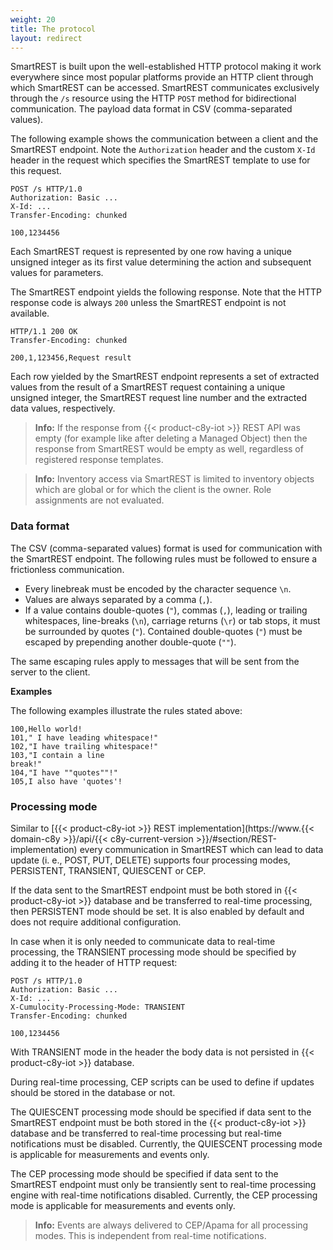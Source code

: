 ```yaml
---
weight: 20
title: The protocol
layout: redirect
---
```


SmartREST is built upon the well-established HTTP protocol making it work everywhere since most popular platforms provide an HTTP client through which SmartREST can be accessed. SmartREST communicates exclusively through the `/s` resource using the HTTP `POST` method for bidirectional communication. The payload data format in CSV (comma-separated values).

The following example shows the communication between a client and the  SmartREST endpoint. Note the `Authorization` header and the custom `X-Id` header in the request which specifies the SmartREST template to use for this request.

	POST /s HTTP/1.0
	Authorization: Basic ...
	X-Id: ...
	Transfer-Encoding: chunked

	100,1234456

Each SmartREST request is represented by one row having a unique unsigned integer as its first value determining the action and subsequent values for parameters.

The SmartREST endpoint yields the following response. Note that the HTTP response code is always `200` unless the SmartREST endpoint is not available.

	HTTP/1.1 200 OK
	Transfer-Encoding: chunked

	200,1,123456,Request result

Each row yielded by the SmartREST endpoint represents a set of extracted values from the result of a SmartREST request containing a unique unsigned integer, the SmartREST request line number and the extracted data values, respectively.

>**Info:** If the response from {{< product-c8y-iot >}} REST API was empty (for example like after deleting a Managed Object) then the response from SmartREST would be empty as well, regardless of registered response templates.

>**Info:** Inventory access via SmartREST is limited to inventory objects which are global or for which the client is the owner. Role assignments are not evaluated.

### Data format

The CSV (comma-separated values) format is used for communication with the SmartREST endpoint. The following rules must be followed to ensure a frictionless communication.

* Every linebreak must be encoded by the character sequence `\n`.
* Values are always separated by a comma (`,`).
* If a value contains double-quotes (`"`), commas (`,`), leading or trailing whitespaces, line-breaks (`\n`), carriage returns (`\r`) or tab stops, it must be surrounded by quotes (`"`). Contained double-quotes (`"`) must be escaped by prepending another double-quote (`""`).

The same escaping rules apply to messages that will be sent from the server to the client.

**Examples**

The following examples illustrate the rules stated above:

	100,Hello world!
	101," I have leading whitespace!"
	102,"I have trailing whitespace!"
	103,"I contain a line
	break!"
	104,"I have ""quotes""!"
	105,I also have 'quotes'!

### Processing mode

Similar to [{{< product-c8y-iot >}} REST implementation](https://www.{{< domain-c8y >}}/api/{{< c8y-current-version >}}/#section/REST-implementation) every communication in SmartREST which can lead to data update (i. e., POST, PUT, DELETE) supports four processing modes, PERSISTENT, TRANSIENT, QUIESCENT or CEP.

If the data sent to the SmartREST endpoint must be both stored in {{< product-c8y-iot >}} database and be transferred to real-time processing, then PERSISTENT mode should be set. It is also enabled by default and does not require additional configuration.

In case when it is only needed to communicate data to real-time processing, the TRANSIENT processing mode should be specified by adding it to the header of HTTP request:

	POST /s HTTP/1.0
	Authorization: Basic ...
	X-Id: ...
	X-Cumulocity-Processing-Mode: TRANSIENT
	Transfer-Encoding: chunked

	100,1234456

With TRANSIENT mode in the header the body data is not persisted in {{< product-c8y-iot >}} database.

During real-time processing, CEP scripts can be used to define if updates should be stored in the database or not.

The QUIESCENT processing mode should be specified if data sent to the SmartREST endpoint must be both stored in the {{< product-c8y-iot >}} database and be transferred to real-time processing but real-time notifications must be disabled. Currently, the QUIESCENT processing mode is applicable for measurements and events only.

The CEP processing mode should be specified if data sent to the SmartREST endpoint must only be transiently sent to real-time processing engine with real-time notifications disabled. Currently, the CEP processing mode is applicable for measurements and events only.

>**Info:** Events are always delivered to CEP/Apama for all processing modes. This is independent from real-time notifications.
